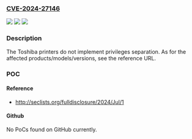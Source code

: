 ### [CVE-2024-27146](https://cve.mitre.org/cgi-bin/cvename.cgi?name=CVE-2024-27146)
![](https://img.shields.io/static/v1?label=Product&message=Toshiba%20Tec%20e-Studio%20multi-function%20peripheral%20(MFP)&color=blue)
![](https://img.shields.io/static/v1?label=Version&message=%3D%20see%20the%20reference%20URL%20&color=brighgreen)
![](https://img.shields.io/static/v1?label=Vulnerability&message=CWE-250%3A%20%22Execution%20with%20Unnecessary%20Privileges%22&color=brighgreen)

### Description

The Toshiba printers do not implement privileges separation. As for the affected products/models/versions, see the reference URL.

### POC

#### Reference
- http://seclists.org/fulldisclosure/2024/Jul/1

#### Github
No PoCs found on GitHub currently.

